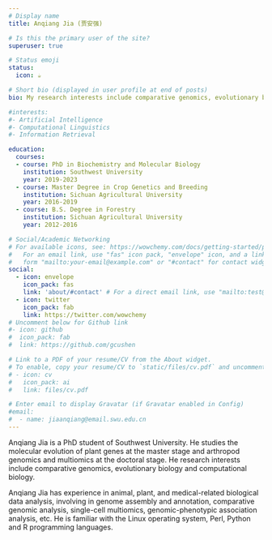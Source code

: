 ```yaml
---
# Display name
title: Anqiang Jia (贾安强)

# Is this the primary user of the site?
superuser: true

# Status emoji
status:
  icon: ☕️

# Short bio (displayed in user profile at end of posts)
bio: My research interests include comparative genomics, evolutionary biology and computational biology(deep learning).

#interests:
#- Artificial Intelligence
#- Computational Linguistics
#- Information Retrieval

education:
  courses:
  - course: PhD in Biochemistry and Molecular Biology
    institution: Southwest University
    year: 2019-2023
  - course: Master Degree in Crop Genetics and Breeding
    institution: Sichuan Agricultural University
    year: 2016-2019
  - course: B.S. Degree in Forestry
    institution: Sichuan Agricultural University
    year: 2012-2016

# Social/Academic Networking
# For available icons, see: https://wowchemy.com/docs/getting-started/page-builder/#icons
#   For an email link, use "fas" icon pack, "envelope" icon, and a link in the
#   form "mailto:your-email@example.com" or "#contact" for contact widget.
social:
  - icon: envelope
    icon_pack: fas
    link: 'about/#contact' # For a direct email link, use "mailto:test@example.org".
  - icon: twitter
    icon_pack: fab
    link: https://twitter.com/wowchemy
# Uncomment below for Github link
#- icon: github
#  icon_pack: fab
#  link: https://github.com/gcushen

# Link to a PDF of your resume/CV from the About widget.
# To enable, copy your resume/CV to `static/files/cv.pdf` and uncomment the lines below.
# - icon: cv
#   icon_pack: ai
#   link: files/cv.pdf

# Enter email to display Gravatar (if Gravatar enabled in Config)
#email:
#  - name: jiaanqiang@email.swu.edu.cn
---
```


Anqiang Jia is a PhD student of Southwest University. He studies the molecular evolution of plant genes at the master stage and arthropod genomics and multiomics at the doctoral stage. He research interests include comparative genomics, evolutionary biology and computational biology.

Anqiang Jia has experience in  animal, plant, and medical-related biological data analysis, involving in genome assembly and annotation, comparative genomic analysis, single-cell multiomics, genomic-phenotypic association analysis, etc. He is familiar with the Linux operating system, Perl, Python and R programming languages.
